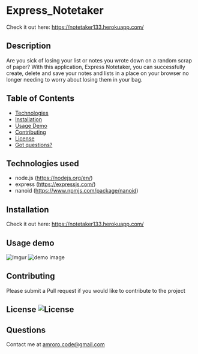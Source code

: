 # Express_Notetaker

Check it out here: https://notetaker133.herokuapp.com/

## Description

Are you sick of losing your list or notes you wrote down on a random scrap of paper? With this application, Express Notetaker, you can successfully create, delete and save your notes and lists in a place on your browser no longer needing to worry about losing them in your bag.

## Table of Contents

-   [Technologies](#technologies-used)
-   [Installation](#installation)
-   [Usage Demo](#usage-demo)
-   [Contributing](#contributing)
-   [License](#license)
-   [Got questions?](#questions)

## Technologies used
- node.js (https://nodejs.org/en/)
- express (https://expressjs.com/) 
- nanoid (https://www.npmjs.com/package/nanoid)

## Installation
Check it out here: https://notetaker133.herokuapp.com/

## Usage demo
![Imgur](https://imgur.com/XdTlNQp.jpg)
![demo image](https://imgur.com/Fhe0avC.jpg)

## Contributing
Please submit a Pull request if you would like to contribute to the project

## License ![License](https://img.shields.io/badge/license-MIT-brightgreen)

## Questions
Contact me at amroro.code@gmail.com

